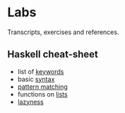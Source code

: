 # Labs

Transcripts, exercises and references.

## Haskell cheat-sheet

* list of [keywords](http://www.haskell.org/haskellwiki/Keywords)
* basic [syntax](http://www.haskell.org/haskellwiki/Reference_card)
* [pattern matching](http://en.wikibooks.org/wiki/Haskell/Pattern_matching)
* functions on [lists](https://hackage.haskell.org/package/base-4.2.0.1/docs/Data-List.html)
* [lazyness](http://en.wikibooks.org/wiki/Haskell/Laziness)

